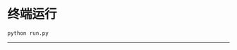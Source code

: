 # 终端运行

```shell
python run.py
```
***********************************************************************************************************************************************************************************************************************************************************************************************************************************************************************************************************************************************************************************************************************************************************************************************************************************************************************************************************************************************************************************************************************************************************************************************************************************************************************************************************************************************************************************************************************************